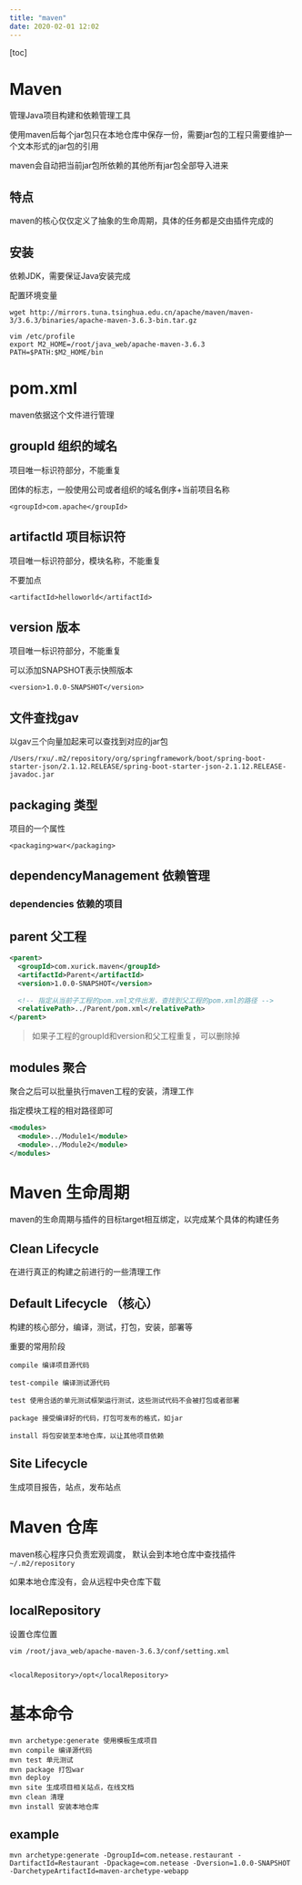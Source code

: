 ```yaml
---
title: "maven"
date: 2020-02-01 12:02
---
```

[toc]



# Maven

管理Java项目构建和依赖管理工具

使用maven后每个jar包只在本地仓库中保存一份，需要jar包的工程只需要维护一个文本形式的jar包的引用

maven会自动把当前jar包所依赖的其他所有jar包全部导入进来



## 特点

maven的核心仅仅定义了抽象的生命周期，具体的任务都是交由插件完成的



## 安装

依赖JDK，需要保证Java安装完成

配置环境变量

```
wget http://mirrors.tuna.tsinghua.edu.cn/apache/maven/maven-3/3.6.3/binaries/apache-maven-3.6.3-bin.tar.gz

vim /etc/profile
export M2_HOME=/root/java_web/apache-maven-3.6.3
PATH=$PATH:$M2_HOME/bin
```





# pom.xml

maven依据这个文件进行管理



## groupId 组织的域名

项目唯一标识符部分，不能重复

团体的标志，一般使用公司或者组织的域名倒序+当前项目名称

```
<groupId>com.apache</groupId>
```



## artifactId 项目标识符 

项目唯一标识符部分，模块名称，不能重复

不要加点

```
<artifactId>helloworld</artifactId>
```



## version 版本 

项目唯一标识符部分，不能重复

可以添加SNAPSHOT表示快照版本

```
<version>1.0.0-SNAPSHOT</version>
```



## 文件查找gav

以gav三个向量加起来可以查找到对应的jar包

```
/Users/rxu/.m2/repository/org/springframework/boot/spring-boot-starter-json/2.1.12.RELEASE/spring-boot-starter-json-2.1.12.RELEASE-javadoc.jar
```





## packaging 类型

项目的一个属性

```
<packaging>war</packaging>
```



## dependencyManagement 依赖管理

### dependencies 依赖的项目



## parent 父工程

```xml
<parent>
  <groupId>com.xurick.maven</groupId>
  <artifactId>Parent</artifactId>
  <version>1.0.0-SNAPSHOT</version>
  
  <!-- 指定从当前子工程的pom.xml文件出发，查找到父工程的pom.xml的路径 -->
  <relativePath>../Parent/pom.xml</relativePath>
</parent>
```

> 如果子工程的groupId和version和父工程重复，可以删除掉



## modules 聚合

聚合之后可以批量执行maven工程的安装，清理工作

指定模块工程的相对路径即可

```xml
<modules>
  <module>../Module1</module>
  <module>../Module2</module>
</modules>
```





# Maven 生命周期

maven的生命周期与插件的目标target相互绑定，以完成某个具体的构建任务



## Clean Lifecycle

在进行真正的构建之前进行的一些清理工作



## Default Lifecycle （核心）

构建的核心部分，编译，测试，打包，安装，部署等



重要的常用阶段

```
compile 编译项目源代码

test-compile 编译测试源代码

test 使用合适的单元测试框架运行测试，这些测试代码不会被打包或者部署

package 接受编译好的代码，打包可发布的格式，如jar

install 将包安装至本地仓库，以让其他项目依赖
```



## Site Lifecycle

生成项目报告，站点，发布站点

# Maven 仓库

maven核心程序只负责宏观调度， 默认会到本地仓库中查找插件 `~/.m2/repository`

如果本地仓库没有，会从远程中央仓库下载  



## localRepository

设置仓库位置

```
vim /root/java_web/apache-maven-3.6.3/conf/setting.xml


<localRepository>/opt</localRepository>
```



# 基本命令

```
mvn archetype:generate 使用模板生成项目
mvn compile 编译源代码
mvn test 单元测试
mvn package 打包war
mvn deploy
mvn site 生成项目相关站点，在线文档
mvn clean 清理
mvn install 安装本地仓库
```



## example

```
mvn archetype:generate -DgroupId=com.netease.restaurant -DartifactId=Restaurant -Dpackage=com.netease -Dversion=1.0.0-SNAPSHOT -DarchetypeArtifactId=maven-archetype-webapp 
```



